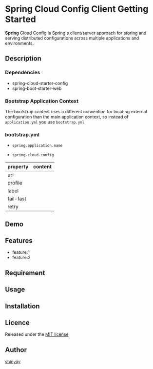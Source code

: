 # Spring Cloud Config Client Getting Started

**Spring** Cloud Config is Spring's client/server approach for storing and serving distributed configurations across multiple applications and environments.

## Description
### Dependencies
- spring-cloud-starter-config
- spring-boot-starter-web

### Bootstrap Application Context
The bootstrap context uses a different convention for locating external configuration than the main application context, so instead of `application.yml` you use `bootstrap.yml`

### bootstrap.yml

- `spring.application.name`

- `spring.cloud.config`

|property|content|
|--------|-------|
|uri||
|profile||
|label||
|fail-fast||
|retry||

## Demo

## Features

- feature:1
- feature:2

## Requirement

## Usage

## Installation

## Licence

Released under the [MIT license](https://gist.githubusercontent.com/shinyay/56e54ee4c0e22db8211e05e70a63247e/raw/34c6fdd50d54aa8e23560c296424aeb61599aa71/LICENSE)

## Author

[shinyay](https://github.com/shinyay)
